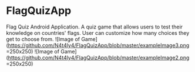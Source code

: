 # FlagQuizApp
 Flag Quiz Android Application. A quiz game that allows users to test their knowledge on countries' flags. User can customize how many choices they get to choose from.
![Image of Game](https://github.com/N4t4ly4/FlagQuizApp/blob/master/exampleImage3.png =250x250)
![Image of Game](https://github.com/N4t4ly4/FlagQuizApp/blob/master/exampleImage2.png =250x250)
